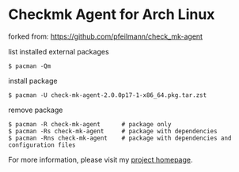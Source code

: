 # Checkmk Agent for Arch Linux

forked from: https://github.com/pfeilmann/check_mk-agent

list installed external packages
```
$ pacman -Qm
```

install package
```
$ pacman -U check-mk-agent-2.0.0p17-1-x86_64.pkg.tar.zst
```

remove package
```
$ pacman -R check-mk-agent      # package only
$ pacman -Rs check-mk-agent     # package with dependencies
$ pacman -Rns check-mk-agent    # package with dependencies and configuration files
```

For more information, please visit my [project homepage](https:#).
